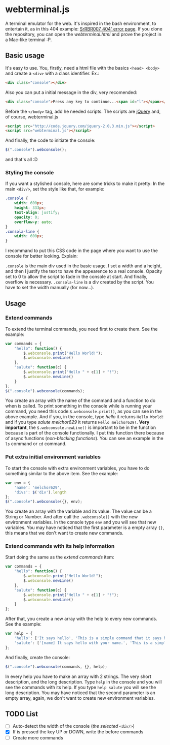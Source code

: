 webterminal.js
==============

A terminal emulator for the web.
It's inspired in the bash environment, to entertain it, as in this 404 example: [SrRBR007 404' error page](http://srrbr007.tk/melchor629/404.htm). If you clone the repository, you can open the *webterminal.html* and prove the project in a Mac-like terminal :P.

## Basic usage
It's easy to use. You, firstly, need a html file with the basics `<head> <body>` and create a `<div>` with a class identifier. Ex.:
```html
<div class="console"></div>
```
Also you can put a initial message in the div, very recomended:
```html
<div class="console">Press any key to continue...<span id="l"></span></div>
```
Before the `</body>` tag, add he needed scripts. The scripts are [jQuery](http://jquery.com) and, of course, webterminal.js
```html
<script src="http://code.jquery.com/jquery-2.0.3.min.js"></script>
<script src="webterminal.js"></script>
```
And finally, the code to initiate the console:
```javascript
$(".console").webconsole();
```
and that's all :D

### Styling the console
If you want a stylished console, here are some tricks to make it pretty:
In the main `<div/>`, set the style like that, for example:
```css
.console {
    width: 600px;
    height: 333px;
    text-align: justify;
    opacity: 0;
    overflow-y: auto;
}
.consola-line {
    width: 600px;
}
```
I recommand to put this CSS code in the page where you want to use the console for better looking. Explain:

`.console` is the main div used in the basic usage. I set a width and a height, and then I justify the text to have the appearence to a real console. Opacity set to 0 to allow the script to fade in the console at start. And finally, overflow is necessary.
`.consola-line` is a div created by the script. You have to set the width manually (for now…).

## Usage
### Extend commands
To extend the terminal commands, you need first to create them. See the example:
```javascript
var commands = {
    "hello": function() {
        $.webconsole.print("Hello World!");
        $.webconsole.newLine()
    },
    "salute": function(c) {
        $.webconsole.print("Hello " + c[1] + "!");
        $.webconsole.newLine()
    }
};
$(".console").webconsole(commands);
```
You create an array with the name of the command and a function to do when is called. To print something in the console while is running your command, you need this code:`$.webconsole.print()`, as you can see in the above example.
And if you, in the console, type *hello* it returns `Hello World!` and if you type *salute melchor629* it returns `Hello melchor629!`. **Very important**, the `$.webconsole.newLine()` is important to be in the function because is part of the console functionally. I put this function there because of async functions (*non-blocking functions*). You can see an example in the `ls` command or `cd` command.

### Put extra initial environment variables
To start the console with extra environment variables, you have to do something similar to the above item. See the example:
```javascript
var env = {
    'name': 'melchor629',
    'divs': $('div').length
};
$(".console").webconsole({}, env);
```
You create an array with the variable and its value. The value can be a String or Number. And after call the `.webconsole()` with the new environment variables. In the console type `env` and you will see that new variables. You may have noticed that the first parameter is a empty array `{}`, this means that we don't want to create new commands.

### Extend commands with its help information
Start doing the same as the  *extend commands* item:
```javascript
var commands = {
    "hello": function() {
        $.webconsole.print("Hello World!");
        $.webconsole.newLine()
    },
    "salute": function(c) {
        $.webconsole.print("Hello " + c[1] + "!");
        $.webconsole.newLine()
    }
};
```
After that, you create a new array with the help to every new commands. See the example:
```javascript
var help = {
    'hello': ['It says hello', 'This is a simple command that it says hello to you.'],
    'salute': ['[name] It says hello with your name.', 'This is a simple command with an argument that salutes with the `name` given.']
};
```
And finally, create the console:
```javascript
$(".console").webconsole(commands, {}, help);
```
In every help you have to make an array with 2 strings. The very short description, and the long description.
Type `help` in the console and you will see the commands with its help. If you type `help salute` you will see the long description.
You may have noticed that the second parameter is an empty array, again, we don't want to create new environment variables.

## TODO List
- [ ] Auto-detect the width of the console (_the selected `<div/>`_)
- [X] If is pressed the key UP or DOWN, write the before commands
- [ ] Create more commands
